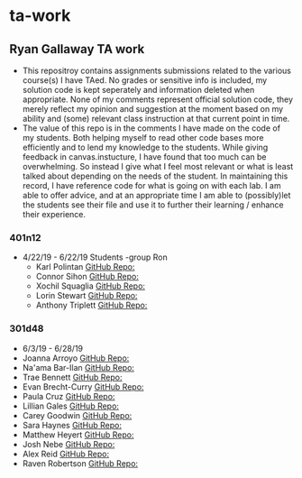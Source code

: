 # ta-work

## Ryan Gallaway TA work
* This repositroy contains assignments submissions related to the various course(s) I have TAed.  No grades or sensitive info is included, my solution code is kept seperately and information deleted when appropriate.  None of my comments represent official solution code, they merely reflect my opinion and suggestion at the moment based on my ability and (some) relevant class instruction at that current point in time.
* The value of this repo is in the comments I have made on the code of my students. Both helping myself to read other code bases more efficiently and to lend my knowledge to the students. While giving feedback in canvas.instucture, I have found that too much can be overwhelming.  So instead I give what I feel most relevant or what is least talked about depending on the needs of the student.  In maintaining this record, I have reference code for what is going on with each lab.  I am able to offer advice, and at an appropriate time I am able to (possibly)let the students see their file and use it to further their learning / enhance their experience.


### 401n12 
* 4/22/19 - 6/22/19 Students -group Ron 
  * Karl Polintan [GitHub Repo:](https://github.com/polink)
  * Connor Sihon [GitHub Repo:](https://github.com/consihon)
  * Xochil Squaglia [GitHub Repo:](https://github.com/xochil73)
  * Lorin Stewart [GitHub Repo:](https://github.com/L-Stewart)
  * Anthony Triplett [GitHub Repo:](https://github.com/Tonytrip3)

### 301d48
*  6/3/19 - 6/28/19
  * Joanna Arroyo [GitHub Repo:](https://github.com/joannaarroyo)
  * Na'ama Bar-Ilan [GitHub Repo:](https://github.com/NaamaBarIlan)
  * Trae Bennett [GitHub Repo:]()
  * Evan Brecht-Curry [GitHub Repo:]()
  * Paula Cruz [GitHub Repo:]()
  * Lillian Gales [GitHub Repo:]()
  * Carey Goodwin [GitHub Repo:]()
  * Sara Haynes [GitHub Repo:]()
  * Matthew Heyert [GitHub Repo:]()
  * Josh Nebe [GitHub Repo:]()
  * Alex Reid [GitHub Repo:]()
  * Raven Robertson [GitHub Repo:]()

